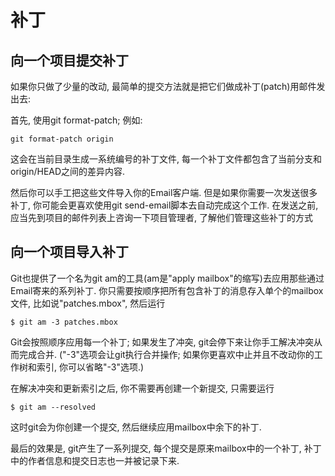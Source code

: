# 补丁
## 向一个项目提交补丁
如果你只做了少量的改动, 最简单的提交方法就是把它们做成补丁(patch)用邮件发出去:

首先, 使用git format-patch; 例如:
```
git format-patch origin
```
这会在当前目录生成一系统编号的补丁文件, 每一个补丁文件都包含了当前分支和origin/HEAD之间的差异内容.

然后你可以手工把这些文件导入你的Email客户端. 但是如果你需要一次发送很多补丁, 你可能会更喜欢使用git send-email脚本去自动完成这个工作. 在发送之前, 应当先到项目的邮件列表上咨询一下项目管理者, 了解他们管理这些补丁的方式

## 向一个项目导入补丁
Git也提供了一个名为git am的工具(am是"apply mailbox"的缩写)去应用那些通过Email寄来的系列补丁. 你只需要按顺序把所有包含补丁的消息存入单个的mailbox文件, 比如说"patches.mbox", 然后运行
```
$ git am -3 patches.mbox
```
Git会按照顺序应用每一个补丁; 如果发生了冲突, git会停下来让你手工解决冲突从而完成合并. ("-3"选项会让git执行合并操作; 如果你更喜欢中止并且不改动你的工作树和索引, 你可以省略"-3"选项.)

在解决冲突和更新索引之后, 你不需要再创建一个新提交, 只需要运行
```
$ git am --resolved
```
这时git会为你创建一个提交, 然后继续应用mailbox中余下的补丁.

最后的效果是, git产生了一系列提交, 每个提交是原来mailbox中的一个补丁, 补丁中的作者信息和提交日志也一并被记录下来.